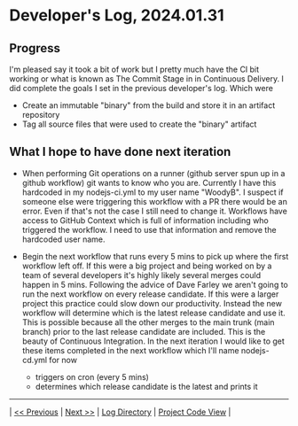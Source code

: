 # Developer's Log, 2024.01.31

## Progress

I'm pleased say it took a bit of work but I pretty much have the CI bit working or what is known as The Commit Stage in
in Continuous Delivery. I did complete the goals I set in the previous developer's log. Which were

* Create an immutable "binary" from the build and store it in an artifact repository
* Tag all source files that were used to create the "binary" artifact

## What I hope to have done next iteration

* When performing Git operations on a runner (github server spun up in a github workflow) git wants to know
who you are. Currently I have this hardcoded in my nodejs-ci.yml to my user name "WoodyB". I suspect if someone
else were triggering this workflow with a PR there would be an error. Even if that's not the case I still need to
change it. Workflows have access to GitHub Context which is full of information including who triggered the workflow.
I need to use that information and remove the hardcoded user name.

* Begin the next workflow that runs every 5 mins to pick up where the first workflow left off. If this were a big project
and being worked on by a team of several developers it's highly likely several merges could happen in 5 mins. Following the
advice of Dave Farley we aren't going to run the next workflow on every release candidate. If this were a larger
project this practice could slow down our productivity. Instead the new workflow will determine which is the latest release candidate and use it. This is possible because all the other merges to the main trunk (main branch) prior to the last release candidate are included. This is the beauty of Continuous Integration.
In the next iteration I would like to get these items completed in the next workflow which I'll name nodejs-cd.yml for now
    * triggers on cron (every 5 mins)
    * determines which release candidate is the latest and prints it

---
| [<< Previous](https://woodyb.github.io/vending-machine-project/design/developers-log/2024.01.29)
| [Next >>](https://woodyb.github.io/vending-machine-project/design/developers-log/2024.02.03)
| [Log Directory](https://woodyb.github.io/vending-machine-project/design/developers-log/Directory-Of-Developers-Logs)
| [Project Code View](https://github.com/WoodyB/vending-machine-project) |
